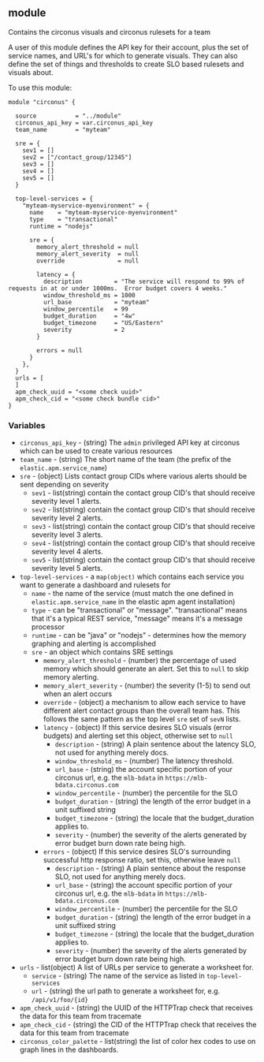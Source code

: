 ## module

Contains the circonus visuals and circonus rulesets for a team

A user of this module defines the API key for their account, plus the set of
service names, and URL's for which to generate visuals. They can also define the
set of things and thresholds to create SLO based rulesets and visuals about.

To use this module:

```
module "circonus" {

  source           = "../module"
  circonus_api_key = var.circonus_api_key
  team_name        = "myteam"
  
  sre = {
    sev1 = []
    sev2 = ["/contact_group/12345"]
    sev3 = []
    sev4 = []
    sev5 = []
  }

  top-level-services = {
    "myteam-myservice-myenvironment" = {
      name    = "myteam-myservice-myenvironment"
      type    = "transactional"
      runtime = "nodejs"
      
      sre = {
        memory_alert_threshold = null
        memory_alert_severity  = null
        override               = null

        latency = {
          description         = "The service will respond to 99% of requests in at or under 1000ms.  Error budget covers 4 weeks."
          window_threshold_ms = 1000
          url_base            = "myteam"
          window_percentile   = 99
          budget_duration     = "4w"
          budget_timezone     = "US/Eastern"
          severity            = 2
        }
        
        errors = null
      }
    },
  }
  urls = [
  ]
  apm_check_uuid = "<some check uuid>"
  apm_check_cid = "<some check bundle cid>"
}

```

### Variables

* `circonus_api_key` - (string) The `admin` privileged API key at circonus which
  can be used to create various resources
* `team_name` - (string) The short name of the team (the prefix of the
  `elastic.apm.service_name`)
* `sre` - (object) Lists contact group CIDs where various alerts should be sent
  depending on severity
  * `sev1` - list(string) contain the contact group CID's that should receive
    severity level 1 alerts.
  * `sev2` - list(string) contain the contact group CID's that should receive
    severity level 2 alerts.
  * `sev3` - list(string) contain the contact group CID's that should receive
    severity level 3 alerts.
  * `sev4` - list(string) contain the contact group CID's that should receive
    severity level 4 alerts.
  * `sev5` - list(string) contain the contact group CID's that should receive
    severity level 5 alerts.
* `top-level-services` - a `map(object)` which contains each service you want to
  generate a dashboard and rulesets for
  * `name` - the name of the service (must match the one defined in
    `elastic.apm.service_name` in the elastic apm agent installation)
  * `type` - can be "transactional" or "message". "transactional" means that
    it's a typical REST service, "message" means it's a message processor
  * `runtime` - can be "java" or "nodejs" - determines how the memory graphing
    and alerting is accomplished
  * `sre` - an object which contains SRE settings 
    * `memory_alert_threshold` - (number) the percentage of used memory which
      should generate an alert. Set this to `null` to skip memory alerting.
    * `memory_alert_severity` - (number) the severity (1-5) to send out when an
      alert occurs
    * `override` - (object) a mechanism to allow each service to have different
      alert contact groups than the overall team has. This follows the same
      pattern as the top level `sre` set of `sevN` lists.
    * `latency` - (object) If this service desires SLO visuals (error budgets)
      and alerting set this object, otherwise set to `null`
      * `description` - (string) A plain sentence about the latency SLO, not
        used for anything merely docs.
      * `window_threshold_ms` - (number) The latency threshold.
      * `url_base` - (string) the account specific portion of your circonus url,
        e.g. the `mlb-bdata` in `https://mlb-bdata.circonus.com`
      * `window_percentile` - (number) the percentile for the SLO
      * `budget_duration` - (string) the length of the error budget in a unit
        suffixed string
      * `budget_timezone` - (string) the locale that the budget_duration applies
        to.
      * `severity` - (number) the severity of the alerts generated by error
        budget burn down rate being high.
    * `errors` - (object) If this service desires SLO's surrounding successful
      http response ratio, set this, otherwise leave `null`
      * `description` - (string) A plain sentence about the response SLO, not
        used for anything merely docs.
      * `url_base` - (string) the account specific portion of your circonus url,
        e.g. the `mlb-bdata` in `https://mlb-bdata.circonus.com`
      * `window_percentile` - (number) the percentile for the SLO
      * `budget_duration` - (string) the length of the error budget in a unit
        suffixed string
      * `budget_timezone` - (string) the locale that the budget_duration applies
        to.
      * `severity` - (number) the severity of the alerts generated by error
        budget burn down rate being high.
* `urls` - list(object) A list of URLs per service to generate a worksheet for.
  * `service` - (string) The name of the service as listed in `top-level-services`
  * `url` - (string) the url path to generate a worksheet for, e.g. `/api/v1/foo/{id}`
* `apm_check_uuid` - (string) the UUID of the HTTPTrap check that receives the data for this team from tracemate
* `apm_check_cid` - (string) the CID of the HTTPTrap check that receives the data for this team from tracemate
* `circonus_color_palette` - list(string) the list of color hex codes to use on graph lines in the dashboards.
